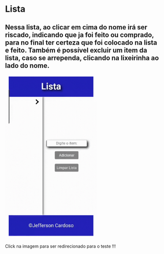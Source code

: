 # Lista
## Nessa lista, ao clicar em cima do nome irá ser riscado, indicando que ja foi feito ou comprado, para no final ter certeza que foi colocado na lista e feito. Também é possível excluir um item da lista, caso se arrependa, clicando na lixeirinha ao lado do nome.


<a url="https://jeffersoncardoso31.github.io/lista/"><img width="300px" src = "./static/media/lista.gif"></a>
<p>Click na imagem para ser redirecionado para o teste !!!</p>

